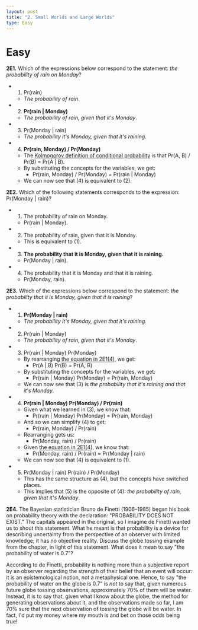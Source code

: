 ```yaml
---
layout: post
title: "2. Small Worlds and Large Worlds"
type: Easy
---
```


# Easy

**2E1.** Which of the expressions below correspond to the statement: _the probability of rain on Monday_?

* 1) Pr(rain)
	* _The probability of rain_.
* 2) **Pr(rain \| Monday)**
	* _The probability of rain, given that it's Monday_.
* 3) Pr(Monday \| rain)
	* _The probability it's Monday, given that it's raining_.
* 4) **Pr(rain, Monday) / Pr(Monday)**
	* The [Kolmogorov definition of conditional probability](https://en.wikipedia.org/wiki/Conditional_probability) is that Pr(A, B) / Pr(B) = Pr(A \| B).
	* By substituting the concepts for the variables, we get:
		* Pr(rain, Monday) / Pr(Monday) = Pr(rain \| Monday)
	* We can now see that (4) is equivalent to (2).

**2E2.** Which of the following statements corresponds to the expression: Pr(Monday \| rain)?

* 1) The probability of rain on Monday.
	* Pr(rain \| Monday).
* 2) The probability of rain, given that it is Monday.
	* This is equivalent to (1).
* 3) **The probability that it is Monday, given that it is raining.**
	* Pr(Monday \| rain).
* 4) The probability that it is Monday and that it is raining.
	* Pr(Monday, rain).

**2E3.** Which of the expressions below correspond to the statement: _the probability that it is Monday, given that it is raining_?

* 1) **Pr(Monday \| rain)**
	* _The probability it's Monday, given that it's raining_.
* 2) Pr(rain \| Monday)
	* _The probability of rain, given that it's Monday_.
* 3) Pr(rain \| Monday) Pr(Monday)
	* By rearranging <abbr title="Pr(A, B) / Pr(B) = Pr(A | B)">the equation in 2E1(4)</abbr>, we get:
		* Pr(A \| B) Pr(B) = Pr(A, B)
	* By substituting the concepts for the variables, we get:
		* Pr(rain \| Monday) Pr(Monday) = Pr(rain, Monday)
	* We can now see that (3) is _the probability that it's raining and that it's Monday_.
* 4) **Pr(rain \| Monday) Pr(Monday) / Pr(rain)**
	* Given what we learned in (3), we know that:
		* Pr(rain \| Monday) Pr(Monday) = Pr(rain, Monday)
	* And so we can simplify (4) to get:
		* Pr(rain, Monday) / Pr(rain)
	* Rearranging gets us:
		* Pr(Monday, rain) / Pr(rain)
	* Given <abbr title="Pr(A, B) / Pr(B) = Pr(A | B)">the equation in 2E1(4)</abbr>, we know that:
		* Pr(Monday, rain) / Pr(rain) = Pr(Monday \| rain)
	* We can now see that (4) is equivalent to (1).
* 5) Pr(Monday \| rain) Pr(rain) / Pr(Monday)
	* This has the same structure as (4), but the concepts have switched places.
	* This implies that (5) is the opposite of (4): _the probability of rain, given that it's Monday_.

**2E4.** The Bayesian statistician Bruno de Finetti (1906–1985) began his book on probability theory with the declaration: "PROBABILITY DOES NOT EXIST." The capitals appeared in the original, so I imagine de Finetti wanted us to shout this statement. What he meant is that probability is a device for describing uncertainty from the perspective of an observer with limited knowledge; it has no objective reality. Discuss the globe tossing example from the chapter, in light of this statement. What does it mean to say "the probability of water is 0.7"?

According to de Finetti, probability is nothing more than a subjective report by an observer regarding the strength of their belief that an event will occur: it is an epistemological notion, not a metaphysical one. Hence, to say "the probability of water on the globe is 0.7" is _not_ to say that, given numerous future globe tossing observations, approximately 70% of them will be water. Instead, it is to say that, given what I know about the globe, the method for generating observations about it, and the observations made so far, I am 70% sure that the next observation of tossing the globe will be water. In fact, I'd put my money where my mouth is and bet on those odds being true!